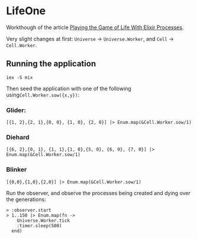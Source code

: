 # LifeOne

Workthough of the article [Playing the Game of Life With Elixir Processes](http://www.east5th.co/blog/2017/02/06/playing-the-game-of-life-with-elixir-processes/).

Very slight changes at first: `Universe` -> `Universe.Worker`, and `Cell` -> `Cell.Worker`. 

## Running the application

```
iex -S mix
```

Then seed the application with one of the following using`Cell.Worker.sow({x,y})`:

### Glider:
```
[{1, 2},{2, 1},{0, 0}, {1, 0}, {2, 0}] |> Enum.map(&Cell.Worker.sow/1)
```

### Diehard
```
[{6, 2},{0, 1}, {1, 1},{1, 0},{5, 0}, {6, 0}, {7, 0}] |> Enum.map(&Cell.Worker.sow/1)
```

### Blinker
```
[{0,0},{1,0},{2,0}] |> Enum.map(&Cell.Worker.sow/1)
```

Run the observer, and observe the processes being created and dying over the generations:

```
> :observer.start
> 1..150 |> Enum.map(fn ->
    Universe.Worker.tick
    :timer.sleep(500)
  end)
```
